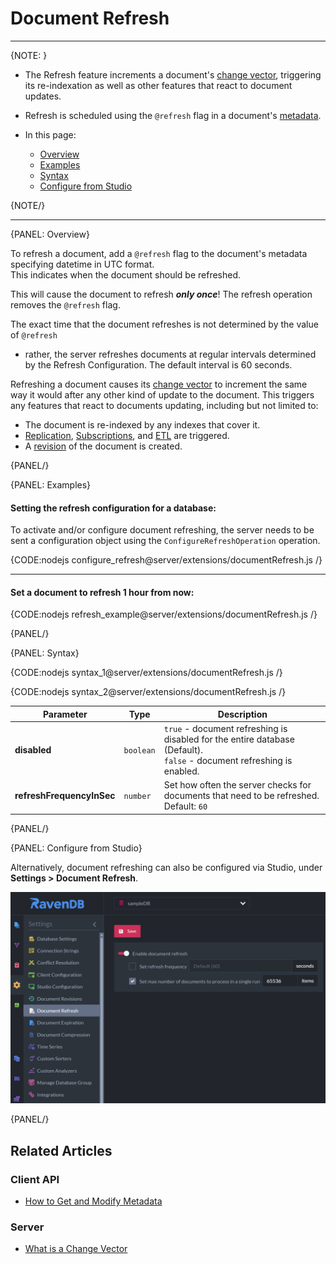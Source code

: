 ﻿# Document Refresh
---

{NOTE: }

* The Refresh feature increments a document's [change vector](../../server/clustering/replication/change-vector), 
  triggering its re-indexation as well as other features that react to document updates.  

* Refresh is scheduled using the `@refresh` flag in a document's [metadata](../../client-api/session/how-to/get-and-modify-entity-metadata).  

* In this page:  
  * [Overview](../../server/extensions/refresh#overview)  
  * [Examples](../../server/extensions/refresh#examples)
  * [Syntax](../../server/extensions/refresh#syntax)
  * [Configure from Studio](../../server/extensions/refresh#configure-from-studio)

{NOTE/}

---

{PANEL: Overview}

To refresh a document, add a `@refresh` flag to the document's metadata specifying datetime in UTC format.  
This indicates when the document should be refreshed.  

This will cause the document to refresh **_only once_**! The refresh operation removes 
the `@refresh` flag.  

The exact time that the document refreshes is not determined by the value of `@refresh` 
- rather, the server refreshes documents at regular intervals determined by the Refresh 
Configuration. The default interval is 60 seconds.  

Refreshing a document causes its [change vector](../../server/clustering/replication/change-vector) 
to increment the same way it would after any other kind of update to the document. 
This triggers any features that react to documents updating, including but not limited 
to:  

* The document is re-indexed by any indexes that cover it.  
* [Replication](../../server/ongoing-tasks/external-replication), 
  [Subscriptions](../../client-api/data-subscriptions/what-are-data-subscriptions), 
  and [ETL](../../server/ongoing-tasks/etl/basics) are triggered.
* A [revision](../../document-extensions/revisions/overview) of the document is created.  

{PANEL/}

{PANEL: Examples}

#### Setting the refresh configuration for a database:

To activate and/or configure document refreshing, the server needs to be sent a configuration object using the `ConfigureRefreshOperation` operation.  

{CODE:nodejs configure_refresh@server/extensions/documentRefresh.js /}

---

#### Set a document to refresh 1 hour from now:

{CODE:nodejs refresh_example@server/extensions/documentRefresh.js /}

{PANEL/}

{PANEL: Syntax}

{CODE:nodejs syntax_1@server/extensions/documentRefresh.js /}

[//]: # (| Parameter                 | Type     | Description                                                                                   |)
[//]: # (|---------------------------|----------|-----------------------------------------------------------------------------------------------|)
[//]: # (| **configuration**         | `object` | Refresh configuration that will be set on the server &#40;for the database&#41;                       |)
[//]: # (| **disabled**              | `object` | If set to true, document refreshing is disabled for the entire database. Default: `true`      |)
[//]: # (| **refreshFrequencyInSec** | `number` | Determines how often the server checks for documents that need to be refreshed. Default: `60` |)

{CODE:nodejs syntax_2@server/extensions/documentRefresh.js /}

| Parameter                 | Type      | Description                                                                                                              |
|---------------------------|-----------|--------------------------------------------------------------------------------------------------------------------------|
| **disabled**              | `boolean` | `true` - document refreshing is disabled for the entire database (Default).<br>`false` - document refreshing is enabled. |
| **refreshFrequencyInSec** | `number`  | Set how often the server checks for documents that need to be refreshed.<br>Default: `60`                                |

{PANEL/}

{PANEL: Configure from Studio}

Alternatively, document refreshing can also be configured via Studio, under **Settings > Document Refresh**.

![NoSQL DB Server - Document Refresh](images/StudioRefresh.png "Document Refresh Settings")

{PANEL/}

## Related Articles

### Client API

- [How to Get and Modify Metadata](../../client-api/session/how-to/get-and-modify-entity-metadata)  

### Server

- [What is a Change Vector](../../server/clustering/replication/change-vector)  
